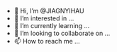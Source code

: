 - 👋 Hi, I’m @JIAGNYIHAU
- 👀 I’m interested in ...
- 🌱 I’m currently learning ...
- 💞️ I’m looking to collaborate on ...
- 📫 How to reach me ...

<!---
JIAGNYIHAU/JIAGNYIHAU is a ✨ special ✨ repository because its `README.md` (this file) appears on your GitHub profile.
You can click the Preview link to take a look at your changes.
--->
